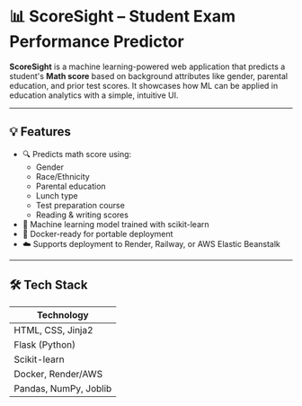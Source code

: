 # 📊 ScoreSight – Student Exam Performance Predictor

**ScoreSight** is a machine learning-powered web application that predicts a student's **Math score** based on background attributes like gender, parental education, and prior test scores. It showcases how ML can be applied in education analytics with a simple, intuitive UI.

---

## 💡 Features

- 🔍 Predicts math score using:
  - Gender
  - Race/Ethnicity
  - Parental education
  - Lunch type
  - Test preparation course
  - Reading & writing scores
- 🧠 Machine learning model trained with scikit-learn
- 🐳 Docker-ready for portable deployment
- ☁️ Supports deployment to Render, Railway, or AWS Elastic Beanstalk

---

## 🛠️ Tech Stack

| Technology        |
|-------------------|
| HTML, CSS, Jinja2 |
| Flask (Python)    |
| Scikit-learn      |
| Docker, Render/AWS |
| Pandas, NumPy, Joblib |




